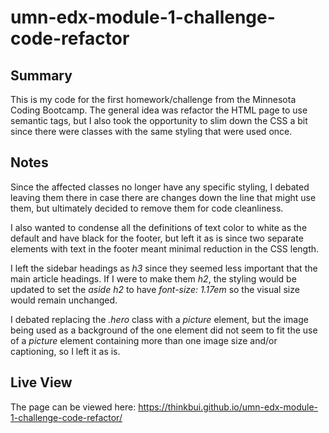 # umn-edx-module-1-challenge-code-refactor

## Summary
This is my code for the first homework/challenge from the Minnesota Coding Bootcamp.  The general idea was refactor the HTML page to use semantic tags, but I also took the opportunity to slim down the CSS a bit since there were classes with the same styling that were used once.

## Notes
Since the affected classes no longer have any specific styling, I debated leaving them there in case there are changes down the line that might use them, but ultimately decided to remove them for code cleanliness.

I also wanted to condense all the definitions of text color to white as the default and have black for the footer, but left it as is since two separate elements with text in the footer meant minimal reduction in the CSS length.

I left the sidebar headings as *h3* since they seemed less important that the main article headings.  If I were to make them *h2*, the styling would be updated to set the *aside h2* to have *font-size: 1.17em* so the visual size would remain unchanged.

I debated replacing the *.hero* class with a *picture* element, but the image being used as a background of the one element did not seem to fit the use of a *picture* element containing more than one image size and/or captioning, so I left it as is.

## Live View
The page can be viewed here: https://thinkbui.github.io/umn-edx-module-1-challenge-code-refactor/
